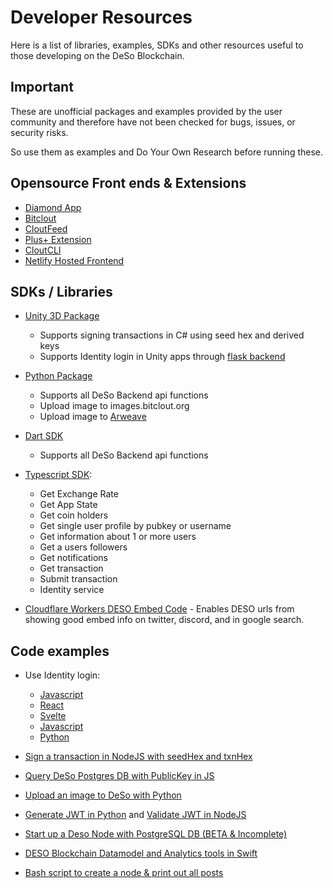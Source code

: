 # Developer Resources

Here is a list of libraries, examples, SDKs and other resources useful to those developing on the DeSo Blockchain.

## Important

These are unofficial packages and examples provided by the user community and therefore have not been checked for bugs, issues, or security risks.

So use them as examples and Do Your Own Research before running these.

## Opensource Front ends & Extensions

* [Diamond App](https://github.com/diamond-app/frontend)
* [Bitclout](https://github.com/deso-protocol/frontend)
* [CloutFeed](https://github.com/CloutFeed/mobileApp)
* [Plus+ Extension](https://github.com/iPaulPro/BitCloutPlus)
* [CloutCLI](https://github.com/andrewarrow/cloutcli)
* [Netlify Hosted Frontend](https://github.com/DeSoDev/BitFlare)

## SDKs / Libraries 

* [Unity 3D Package](https://github.com/Desonity/Desonity)

    - Supports signing transactions in C# using seed hex and derived keys
    - Supports Identity login in Unity apps through [flask backend](https://github.com/Desonity/Backend-Flask)

* [Python Package](https://pypi.org/project/deso/) 

    - Supports all DeSo Backend api functions
    - Upload image to images.bitclout.org
    - Upload image to [Arweave](https://arweave.org)

* [Dart SDK](https://github.com/DeverseSocial/deso_sdk) 

    - Supports all DeSo Backend api functions

* [Typescript SDK](https://github.com/bitclouthunt/bitclout-sdk):

    - Get Exchange Rate
    - Get App State
    - Get coin holders
    - Get single user profile by pubkey or username
    - Get information about 1 or more users
    - Get a users followers
    - Get notifications
    - Get transaction
    - Submit transaction
    - Identity service

* [Cloudflare Workers DESO Embed Code](https://github.com/DeSoDev/EmbeDeSo) - Enables DESO urls from showing good embed info on twitter, discord, and in google search.

## Code examples

* Use Identity login:

    - [Javascript](https://github.com/mubashariqbal/login-with-bitclout)
    - [React](https://github.com/BogdanDidenko/react-bitclout-login) 
    - [Svelte](https://github.com/mvanhalen/bitclout-identity-window-svelte) 
    - [Javascript](https://github.com/PrismWeb3/deso-web-identity) 
    - [Python](https://github.com/neonstoic/BitcloutPythonIdentityExample) 

* [Sign a transaction in NodeJS with seedHex and txnHex](https://gist.github.com/chafreaky/09296ff58b937056d362b69c2ef59a47)

* [Query DeSo Postgres DB with PublicKey in JS](https://gist.github.com/iPaulPro/2255639769eeedb1394921978a6be895)

* [Upload an image to DeSo with Python](https://gist.github.com/sungkhum/291d3d34f8e63b931a312c805ed19b1c)

* [Generate JWT in Python](https://gist.github.com/sungkhum/53b5b3cd050d46387c1f555f4dad18a5) and [Validate JWT in NodeJS](https://github.com/mattetre/bitclout-jwt-validate/)

* [Start up a Deso Node with PostgreSQL DB (BETA & Incomplete)](https://github.com/tijno/bitclout-run/tree/progres#warning)

* [DESO Blockchain Datamodel and Analytics tools in Swift](https://github.com/lludo/BitClout)

* [Bash script to create a node & print out all posts](https://github.com/DeSoDev/cloutprint)
